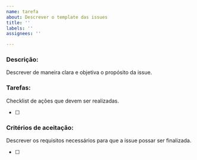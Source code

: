 ```yaml
---
name: tarefa
about: Descrever o template das issues
title: ''
labels: ''
assignees: ''

---
```


### Descrição:
Descrever de maneira clara e objetiva o propósito da issue.

### Tarefas:
Checklist de ações que devem ser realizadas. 

- [ ]

### Critérios de aceitação:
Descrever os requisitos necessários para que a issue possar ser finalizada.

- [ ]
